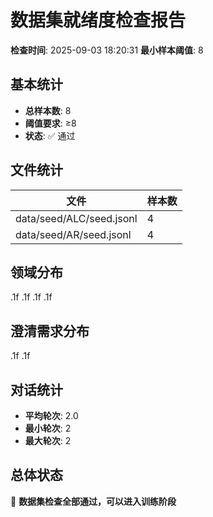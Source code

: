 # 数据集就绪度检查报告

**检查时间**: 2025-09-03 18:20:31
**最小样本阈值**: 8

## 基本统计

- **总样本数**: 8
- **阈值要求**: ≥8
- **状态**: ✅ 通过

## 文件统计

| 文件 | 样本数 |
|------|--------|
| data/seed/ALC/seed.jsonl | 4 |
| data/seed/AR/seed.jsonl | 4 |

## 领域分布

.1f
.1f
.1f
.1f

## 澄清需求分布

.1f
.1f

## 对话统计

- **平均轮次**: 2.0
- **最小轮次**: 2
- **最大轮次**: 2

## 总体状态

🎉 **数据集检查全部通过，可以进入训练阶段**
